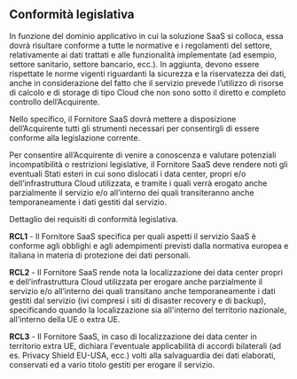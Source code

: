 ## Conformità legislativa

In funzione del dominio applicativo in cui la soluzione SaaS si colloca, essa
dovrà risultare conforme a tutte le normative e i regolamenti del settore,
relativamente ai dati trattati e alle funzionalità implementate (ad esempio,
settore sanitario, settore bancario, ecc.). In aggiunta, devono essere
rispettate le norme vigenti riguardanti la sicurezza e la riservatezza dei
dati, anche in considerazione del fatto che il servizio prevede l’utilizzo di
risorse di calcolo e di storage di tipo Cloud che non sono sotto il diretto e
completo controllo dell’Acquirente.

Nello specifico, il Fornitore SaaS dovrà mettere a disposizione dell’Acquirente
tutti gli strumenti necessari per consentirgli di essere conforme alla
legislazione corrente.

Per consentire all’Acquirente di venire a conoscenza e valutare potenziali
incompatibilità o restrizioni legislative, il Fornitore SaaS deve rendere noti
gli eventuali Stati esteri in cui sono dislocati i data center, propri e/o
dell’infrastruttura Cloud utilizzata, e tramite i quali verrà erogato anche
parzialmente il servizio e/o all’interno dei quali transiteranno anche
temporaneamente i dati gestiti dal servizio.

Dettaglio dei requisiti di conformità legislativa.

**RCL1** - Il Fornitore SaaS specifica per quali aspetti il servizio SaaS è
conforme agli obblighi e agli adempimenti previsti dalla normativa europea e
italiana in materia di protezione dei dati personali.

**RCL2** - Il Fornitore SaaS rende nota la localizzazione dei data center
propri e dell’infrastruttura Cloud utilizzata per erogare anche parzialmente il
servizio e/o all’interno dei quali transitano anche temporaneamente i dati
gestiti dal servizio (ivi compresi i siti di disaster recovery e di backup),
specificando quando la localizzazione sia all'interno del territorio nazionale,
all'interno della UE o extra UE.

**RCL3** - Il Fornitore SaaS, in caso di localizzazione dei data center in
territorio extra UE, dichiara l'eventuale applicabilità di accordi bilaterali
(ad es. Privacy Shield EU-USA, ecc.) volti alla salvaguardia dei dati
elaborati, conservati ed a vario titolo gestiti per erogare il servizio.


